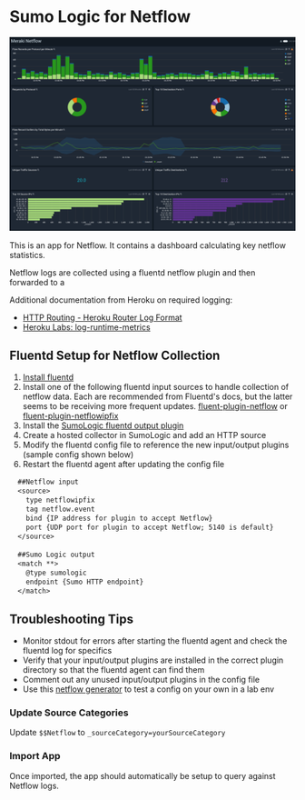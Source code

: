 # Sumo Logic for Netflow

![Netflow](Meraki-Netflow-dashboard.png)

This is an app for Netflow. It contains a dashboard calculating key netflow statistics. 

Netflow logs are collected using a fluentd netflow plugin and then forwarded to a 

Additional documentation from Heroku on required logging:

* [HTTP Routing - Heroku Router Log Format](https://devcenter.heroku.com/articles/http-routing#heroku-router-log-format)
* [Heroku Labs: log-runtime-metrics](https://devcenter.heroku.com/articles/log-runtime-metrics)


## Fluentd Setup for Netflow Collection
1. [Install fluentd](https://docs.fluentd.org/installation/before-install)
2. Install one of the following fluentd input sources to handle collection of netflow data. Each are recommended from Fluentd's docs, but the latter seems to be receiving more frequent updates. [fluent-plugin-netflow](https://github.com/repeatedly/fluent-plugin-netflow) or [fluent-plugin-netflowipfix](https://github.com/yvesbd/fluent-plugin-netflowipfix)
3. Install the [SumoLogic fluentd output plugin](https://github.com/SumoLogic/fluentd-output-sumologic)
4. Create a hosted collector in SumoLogic and add an HTTP source
5. Modify the fluentd config file to reference the new input/output plugins (sample config shown below)
6. Restart the fluentd agent after updating the config file

```
  ##Netflow input
  <source>
    type netflowipfix
    tag netflow.event
    bind {IP address for plugin to accept Netflow}
    port {UDP port for plugin to accept Netflow; 5140 is default}
  </source>
  
  ##Sumo Logic output
  <match **>
    @type sumologic
    endpoint {Sumo HTTP endpoint}
  </match>
```

## Troubleshooting Tips
* Monitor stdout for errors after starting the fluentd agent and check the fluentd log for specifics
* Verify that your input/output plugins are installed in the correct plugin directory so that the fluentd agent can find them
* Comment out any unused input/output plugins in the config file
* Use this [netflow generator](https://github.com/mshindo/NetFlow-Generator) to test a config on your own in a lab env

### Update Source Categories

Update `$$Netflow` to `_sourceCategory=yourSourceCategory`

### Import App

Once imported, the app should automatically be setup to query against Netflow logs.
